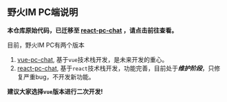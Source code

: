 ## 野火IM PC端说明

**本仓库原始代码，已迁移至 [react-pc-chat](https://github.com/wildfirechat/react-pc-chat) ，请点击前往查看。**

目前，野火IM PC有两个版本

1. [vue-pc-chat](https://github.com/wildfirechat/vue-pc-chat), 
   基于```vue```技术栈开发，是未来开发的重心。
2. [react-pc-chat](https://github.com/wildfirechat/react-pc-chat), 
   基于```react```技术栈开发，功能完善，目前处于***维护阶段***，只修复严重bug，不开发新功能。
   
**建议大家选择```vue```版本进行二次开发!**
